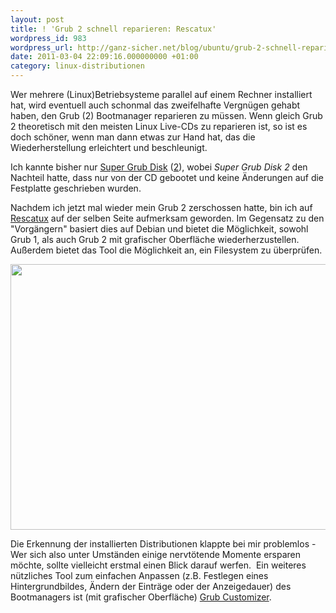 ```yaml
---
layout: post
title: ! 'Grub 2 schnell reparieren: Rescatux'
wordpress_id: 983
wordpress_url: http://ganz-sicher.net/blog/ubuntu/grub-2-schnell-reparieren-rescatux/
date: 2011-03-04 22:09:16.000000000 +01:00
category: linux-distributionen
---
```

Wer mehrere (Linux)Betriebsysteme parallel auf einem Rechner installiert hat, wird eventuell auch schonmal das zweifelhafte Vergn&uuml;gen gehabt haben, den Grub (2) Bootmanager reparieren zu m&uuml;ssen. Wenn gleich Grub 2 theoretisch mit den meisten Linux Live-CDs zu reparieren ist, so ist es doch sch&ouml;ner, wenn man dann etwas zur Hand hat, das die Wiederherstellung erleichtert und beschleunigt.
<!--more-->

Ich kannte bisher nur <a href="http://www.supergrubdisk.org/super-grub-disk/">Super Grub Disk</a> (<a href="http://www.supergrubdisk.org/super-grub2-disk/">2</a>), wobei <em>Super Grub Disk 2</em> den Nachteil hatte, dass nur von der CD gebootet und keine &Auml;nderungen auf die Festplatte geschrieben wurden.


Nachdem ich jetzt mal wieder mein Grub 2 zerschossen hatte, bin ich auf <a href="http://www.supergrubdisk.org/rescatux/">Rescatux</a> auf der selben Seite aufmerksam geworden. Im Gegensatz zu den "Vorg&auml;ngern" basiert dies auf Debian und bietet die M&ouml;glichkeit, sowohl Grub 1, als auch Grub 2 mit grafischer Oberfl&auml;che wiederherzustellen. Au&szlig;erdem bietet das Tool die M&ouml;glichkeit an, ein Filesystem zu &uuml;berpr&uuml;fen.&nbsp;

<img class="borderimg centered" src="{{site.url}}/wp-content/uploads/rescatux_main_menu.png" alt="" width="607" height="425" />

Die Erkennung der installierten Distributionen klappte bei mir problemlos - Wer sich also unter Umst&auml;nden einige nervt&ouml;tende Momente ersparen m&ouml;chte, sollte vielleicht erstmal einen Blick darauf werfen.&nbsp;
Ein weiteres n&uuml;tzliches Tool zum einfachen Anpassen (z.B. Festlegen eines Hintergrundbildes, &Auml;ndern der Eintr&auml;ge oder der Anzeigedauer) des Bootmanagers ist (mit grafischer Oberfl&auml;che) <a href="https://launchpad.net/grub-customizer">Grub Customizer</a>.&nbsp;
